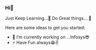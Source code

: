 ### Hi👋
Just Keep Learning...📖
Do Great things....🙌


Here are some ideas to get you started:

- 🔭 I’m currently working on ...Infosys😎
- ⚡ Have Fun always😁✌
